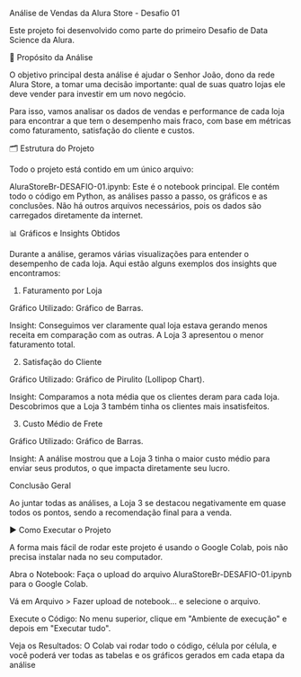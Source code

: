 Análise de Vendas da Alura Store - Desafio 01

Este projeto foi desenvolvido como parte do primeiro Desafio de Data Science da Alura.

🎯 Propósito da Análise

O objetivo principal desta análise é ajudar o Senhor João, dono da rede Alura Store, a tomar uma decisão importante: qual de suas quatro lojas ele deve vender para investir em um novo negócio.

Para isso, vamos analisar os dados de vendas e performance de cada loja para encontrar a que tem o desempenho mais fraco, com base em métricas como faturamento, satisfação do cliente e custos.

🗂️ Estrutura do Projeto

Todo o projeto está contido em um único arquivo:

AluraStoreBr-DESAFIO-01.ipynb: Este é o notebook principal. Ele contém todo o código em Python, as análises passo a passo, os gráficos e as conclusões. Não há outros arquivos necessários, pois os dados são carregados diretamente da internet.

📊 Gráficos e Insights Obtidos

Durante a análise, geramos várias visualizações para entender o desempenho de cada loja. Aqui estão alguns exemplos dos insights que encontramos:

1. Faturamento por Loja

Gráfico Utilizado: Gráfico de Barras.

Insight: Conseguimos ver claramente qual loja estava gerando menos receita em comparação com as outras. A Loja 3 apresentou o menor faturamento total.

2. Satisfação do Cliente

Gráfico Utilizado: Gráfico de Pirulito (Lollipop Chart).

Insight: Comparamos a nota média que os clientes deram para cada loja. Descobrimos que a Loja 3 também tinha os clientes mais insatisfeitos.

3. Custo Médio de Frete

Gráfico Utilizado: Gráfico de Barras.

Insight: A análise mostrou que a Loja 3 tinha o maior custo médio para enviar seus produtos, o que impacta diretamente seu lucro.

Conclusão Geral

Ao juntar todas as análises, a Loja 3 se destacou negativamente em quase todos os pontos, sendo a recomendação final para a venda.

▶️ Como Executar o Projeto

A forma mais fácil de rodar este projeto é usando o Google Colab, pois não precisa instalar nada no seu computador.

Abra o Notebook: Faça o upload do arquivo AluraStoreBr-DESAFIO-01.ipynb para o Google Colab.

Vá em Arquivo > Fazer upload de notebook... e selecione o arquivo.

Execute o Código: No menu superior, clique em "Ambiente de execução" e depois em "Executar tudo".

Veja os Resultados: O Colab vai rodar todo o código, célula por célula, e você poderá ver todas as tabelas e os gráficos gerados em cada etapa da análise
